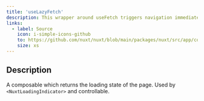 ```yaml
---
title: 'useLazyFetch'
description: This wrapper around useFetch triggers navigation immediately.
links:
  - label: Source
    icon: i-simple-icons-github
    to: https://github.com/nuxt/nuxt/blob/main/packages/nuxt/src/app/composables/loading-indicator.ts
    size: xs
---
```


## Description

A composable which returns the loading state of the page. Used by `<NuxtLoadingIndicator>` and controllable.
